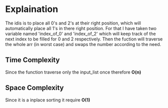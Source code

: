 ﻿# Explaination

The idis is to place all 0's and 2's at their right position, which will automatically place all 1's in there right position. For that I have taken two variable named 'index_of_0' and 'index_of_2' which will keep track of the next index to be filled for 0 and 2 respectively. Then the fuction will traverse the whole arr (in worst case) and swaps the number according to the need.

## Time Complexity
Since the function traverse only the input_list once therefore **O(n)**

## Space Complexity
Since it is a inplace sorting it require **O(1)**  
